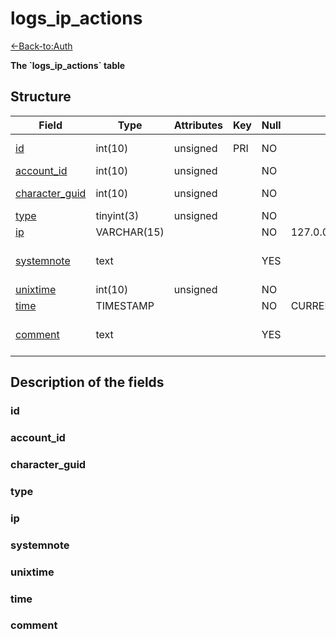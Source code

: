 # logs\_ip\_actions

[<-Back-to:Auth](database-auth.md)

**The \`logs\_ip\_actions\` table**

## Structure

| Field               | Type        | Attributes | Key | Null | Default           | Extra          | Comment                       |
|---------------------|-------------|------------|-----|------|-------------------|----------------|-------------------------------|
| [id][1]             | int(10)     | unsigned   | PRI | NO   |                   | auto_increment | Unique Identifier             |
| [account_id][2]     | int(10)     | unsigned   |     | NO   |                   |                | Account ID                    |
| [character_guid][3] | int(10)     | unsigned   |     | NO   |                   |                | Character Guid                |
| [type][4]           | tinyint(3)  | unsigned   |     | NO   |                   |                |                               |
| [ip][5]             | VARCHAR(15) |            |     | NO   | 127.0.0.1         |                |                               |
| [systemnote][6]     | text        |            |     | YES  |                   |                | Notes inserted by system      |
| [unixtime][7]       | int(10)     | unsigned   |     | NO   |                   |                | Unixtime                      |
| [time][8]           | TIMESTAMP   |            |     | NO   | CURRENT_TIMESTAMP |                | TIMESTAMP                     |
| [comment][9]        | text        |            |     | YES  |                   |                | Allows users to add a comment |

[1]: #id
[2]: #account_id
[3]: #character_guid
[4]: #type
[5]: #ip
[6]: #systemnote
[7]: #unixtime
[8]: #time
[9]: #comment

## Description of the fields

### id

### account_id

### character_guid

### type

### ip

### systemnote

### unixtime

### time

### comment
